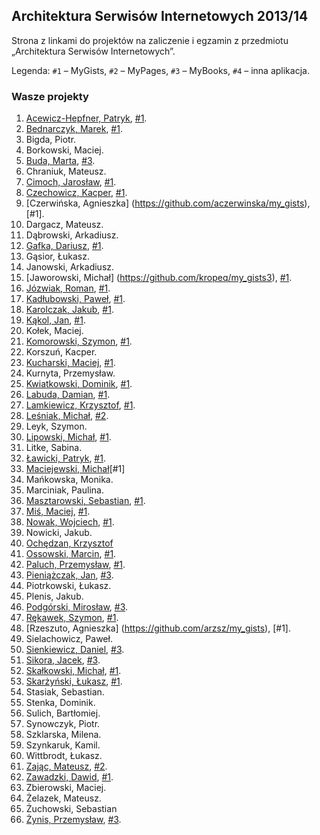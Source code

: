 ## Architektura Serwisów Internetowych 2013/14

Strona z linkami do projektów na zaliczenie i egzamin z przedmiotu „Architektura Serwisów Internetowych”.

Legenda: `#1` – MyGists, `#2` – MyPages, `#3` – MyBooks, `#4` – inna aplikacja.


### Wasze projekty

1. [Acewicz-Hepfner, Patryk](https://github.com/pacewicz/my_gists), [#1](http://mygists-pa.herokuapp.com/).
1. [Bednarczyk, Marek](https://github.com/mbednarczyk/my_gists_reedit), [#1](http://mygistsmbednarczyk.herokuapp.com/ ).
1. Bigda, Piotr.
1. Borkowski, Maciej.
1. [Buda, Marta](https://github.com/mbuda/reviewIt), [#3](http://books-review.herokuapp.com/).
1. Chraniuk, Mateusz.
1. [Cimoch, Jarosław](https://github.com/jcimoch/mygists), [#1](http://jcimoch-gists.herokuapp.com/).
1. [Czechowicz, Kacper](https://github.com/kipperek/Rails-FirstApp), [#1](http://kczechowicz-gists.herokuapp.com/).
1. [Czerwińska, Agnieszka] (https://github.com/aczerwinska/my_gists), [#1].
1. Dargacz, Mateusz.
1. Dąbrowski, Arkadiusz.
1. [Gafka, Dariusz](https://github.com/dgafka/my_gists), [#1](http://evening-everglades-2118.herokuapp.com/).
1. Gąsior, Łukasz.
1. Janowski, Arkadiusz.
1. [Jaworowski, Michał] (https://github.com/kropeq/my_gists3), [#1](http://jaworowski.herokuapp.com/).
1. [Józwiak, Roman](https://github.com/gruchanet/snippeter), [#1](http://snippeter-app.herokuapp.com/).
1. [Kadłubowski, Paweł](https://github.com/kpawel-29/my_gists_with_bootstrap), [#1](http://gistmaster.herokuapp.com/).
1. [Karolczak, Jakub](https://github.com/Taureli/MyGists), [#1](http://mygists-jkarolczak.herokuapp.com/).
1. [Kąkol, Jan](https://github.com/jankkol/ruby_gist), [#1](http://jankkolgists.herokuapp.com/gists).
1. Kołek, Maciej.
1. [Komorowski, Szymon](https://github.com/szykom/asi-my-gists), [#1](http://szykom-my-gists.herokuapp.com/).
1. Korszuń, Kacper.
1. [Kucharski, Maciej](https://github.com/Maciekek/my-gists2), [#1](http://my-gists.herokuapp.com/ ).
1. Kurnyta, Przemysław.
1. [Kwiatkowski, Dominik](https://github.com/Kalumniatoris/asip1), [#1](http://agisty123.herokuapp.com/gists).
1. [Labuda, Damian](https://github.com/kaka2991/my_gists), [#1](http://damlab.herokuapp.com/).
1. [Lamkiewicz, Krzysztof](https://github.com/KLamkiewicz/RubyGist), [#1](http://mojegisty.herokuapp.com/).
1. [Leśniak, Michał](https://github.com/mlesniak91/my_notes), [#2](http://mlesniak.herokuapp.com/).
1. Leyk, Szymon.
1. [Lipowski, Michał](https://github.com/lipek92/my_gists), [#1](http://mygistsmlipowski.herokuapp.com/).
1. Litke, Sabina.
1. [Ławicki, Patryk](https://github.com/true-or-false/myBinaries), [#1](http://mybeanaries.herokuapp.com/).
1. [Maciejewski, Michał](https://github.com/mmaciejewski/my_gists_rework)[#1]
1. Mańkowska, Monika.
1. Marciniak, Paulina.
1. [Masztarowski, Sebastian](https://github.com/Bllade/Gisty), [#1](http://smasztarowskigists.herokuapp.com/).
1. [Miś, Maciej](https://github.com/MacMisDev/gists), [#1](http://mmgists.heroku.com/).
1. [Nowak, Wojciech](https://github.com/YoungCoder/railsgists), [#1](http://djangoisbetterthanrails.herokuapp.com/).
1. Nowicki, Jakub.
1. [Ochędzan, Krzysztof](https://github.com/Krzychuuu/Ruby)
1. [Ossowski, Marcin](https://github.com/mossowski/my_gists), [#1](http://mossowski-gists.herokuapp.com/).
1. [Paluch, Przemysław](https://github.com/Zhukovo/My_gists-Ruby-on-Rails/tree/production), [#1](http://notateczki.herokuapp.com/).
1. [Pieniążczak, Jan](https://github.com/Pelen/books2), [#3](http://pelen.herokuapp.com/).
1. Piotrkowski, Łukasz.
1. Plenis, Jakub.
1. [Podgórski, Mirosław](https://github.com/ziomski/my_books), [#3](http://ziomski.herokuapp.com/).
1. [Rękawek, Szymon](https://github.com/waveq/MyGists), [#1](http://mygistsszymonrekawek.herokuapp.com/).
1. [Rzeszuto, Agnieszka] (https://github.com/arzsz/my_gists), [#1].
1. Sielachowicz, Paweł.
1. [Sienkiewicz, Daniel](https://github.com/henio180/asisecond), [#3](http://asisecond.herokuapp.com/).
1. [Sikora, Jacek](https://github.com/jaresh/my_videos), [#3](http://jsvideos.herokuapp.com/).
1. [Skałkowski, Michał](https://github.com/Michaldwadwa/projekt1-rails), [#1](http://projekcik1.herokuapp.com/).
1. [Skarżyński, Łukasz](https://github.com/LukSkarDev/railsapp), [#1](http://lsgists.herokuapp.com/gists).
1. Stasiak, Sebastian.
1. Stenka, Dominik.
1. Sulich, Bartłomiej.
1. Synowczyk, Piotr.
1. Szklarska, Milena.
1. Szynkaruk, Kamil.
1. Wittbrodt, Łukasz.
2. [Zając, Mateusz](https://github.com/zajacmp3/RubyOnRails-Informatyka-), [#2](http://horoku-test-todo-list-app.herokuapp.com).
1. [Zawadzki, Dawid](https://github.com/ghost717/my_gists), [#1](http://dzawadzki-app.herokuapp.com/).
1. Zbierowski, Maciej.
1. Żelazek, Mateusz.
1. Żuchowski, Sebastian
1. [Żynis, Przemysław](https://github.com/Zynio/MyBooks.git), [#3](http://managerstore.herokuapp.com/).
